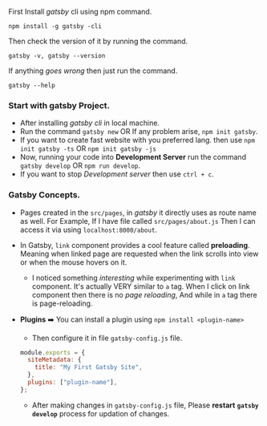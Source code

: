 First Install _gatsby_ cli using npm command.

```npm
npm install -g gatsby -cli
```

Then check the version of it by running the command.

```gatsby
gatsby -v, gatsby --version
```

If anything _goes wrong_ then just run the command.

```gatsby
gatsby --help
```

### Start with **gatsby** Project.

- After installing _gatsby cli_ in local machine.
- Run the command `gatsby new` OR If any problem arise, `npm init gatsby`.
- If you want to create fast website with you preferred lang. then use `npm init gatsby -ts` OR `npm init gatsby -js`
- Now, running your code into **Development Server** run the command `gatsby develop` OR `npm run develop`.
- If you want to stop _Development server_ then use `ctrl + c`.

### Gatsby Concepts.

- Pages created in the `src/pages`, in _gatsby_ it directly uses as route name as well. For Example, If I have file called `src/pages/about.js` Then I can access it via using `localhost:8000/about`.

- In Gatsby, `link` component provides a cool feature called **preloading**. Meaning when linked page are requested when the link scrolls into view or when the mouse hovers on it.

  - I noticed something _interesting_ while experimenting with `link` component. It's actually VERY similar to `a` tag. When I click on link component then there is no _page reloading_, And while in `a` tag there is page-reloading.

- **Plugins** ➡️ You can install a plugin using `npm install <plugin-name>`
  - Then configure it in file `gatsby-config.js` file.
  ```js
  module.exports = {
    siteMetadata: {
      title: "My First Gatsby Site",
    },
    plugins: ["plugin-name"],
  };
  ```
  - After making changes in `gatsby-config.js` file, Please **restart** **`gatsby develop`** process for updation of changes.
